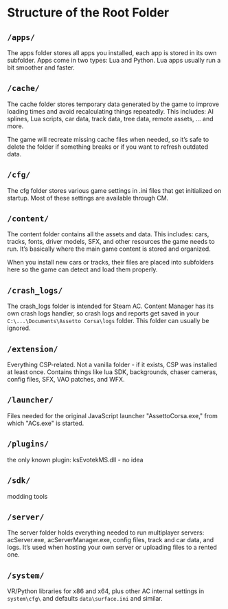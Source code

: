 # Structure of the Root Folder

<!-- [++  ] -->
## ``/apps/``
The apps folder stores all apps you installed, each app is stored in its own subfolder. Apps come in two types: Lua and 
Python. 
Lua apps usually run a bit smoother and faster.

<!-- [++++] -->
## ``/cache/``
The cache folder stores temporary data generated by the game to improve loading times and avoid recalculating things 
repeatedly.
This includes: AI splines, Lua scripts, car data, track data, tree data, remote assets, … and more.

The game will recreate missing cache files when needed, so it’s safe to delete the folder if something breaks or if you 
want to refresh outdated 
data.

<!-- [++++] -->
## ``/cfg/``
The cfg folder stores various game settings in .ini files that get initialized on startup. Most of these settings are 
available through CM.

<!-- [+++ ] -->
## ``/content/``
The content folder contains all the assets and data. This includes: cars, tracks, fonts, driver models, SFX, and other 
resources the game 
needs to run. It’s basically where the main game content is stored and organized.

When you install new cars or tracks, their files are placed into subfolders here so the game can detect and load them 
properly.

<!-- [+++ ] -->
## ``/crash_logs/``
The crash_logs folder is intended for Steam AC. Content Manager has its own crash logs handler, so crash logs and reports 
get saved in your 
`C:\...\Documents\Assetto Corsa\logs` folder. This folder can usually be ignored.

<!-- [++  ] -->
<!-- ??Add WFX wiki page?? -->
## ``/extension/``
Everything CSP-related. Not a vanilla folder - if it exists, CSP was installed at least once.
Contains things like lua SDK, backgrounds, chaser cameras, config files, SFX, VAO patches, and WFX.

<!-- [++++] -->
## ``/launcher/``
Files needed for the original JavaScript launcher "AssettoCorsa.exe," from which "ACs.exe" is started.

<!-- [+++ ] -->
## ``/plugins/``
the only known plugin: ksEvotekMS.dll - no idea

<!-- [+   ] -->
## ``/sdk/``
modding tools

<!-- [++  ] -->
## ``/server/``
The server folder holds everything needed to run multiplayer servers: acServer.exe, acServerManager.exe, config files, track and car data, and logs.
It’s used when hosting your own server or uploading files to a rented one.

<!-- [++++] -->
## ``/system/``
VR/Python libraries for x86 and x64, plus other AC internal settings in ``system\cfg\`` and defaults ``data\surface.ini`` and similar.
